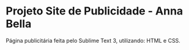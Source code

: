 # Projeto Site de Publicidade - Anna Bella
Página publicitária feita pelo Sublime Text 3, utilizando: HTML e CSS.
